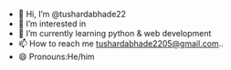 - 👋 Hi, I’m @tushardabhade22
- 👀 I’m interested in 
- 🌱 I’m currently learning python & web development 
- 📫 How to reach me tushardabhade2205@gmail.com..
- 😄 Pronouns:He/him

<!---
tushardabhade22/tushardabhade22 is a ✨ special ✨ repository because its `README.md` (this file) appears on your GitHub profile.
You can click the Preview link to take a look at your changes.
--->
